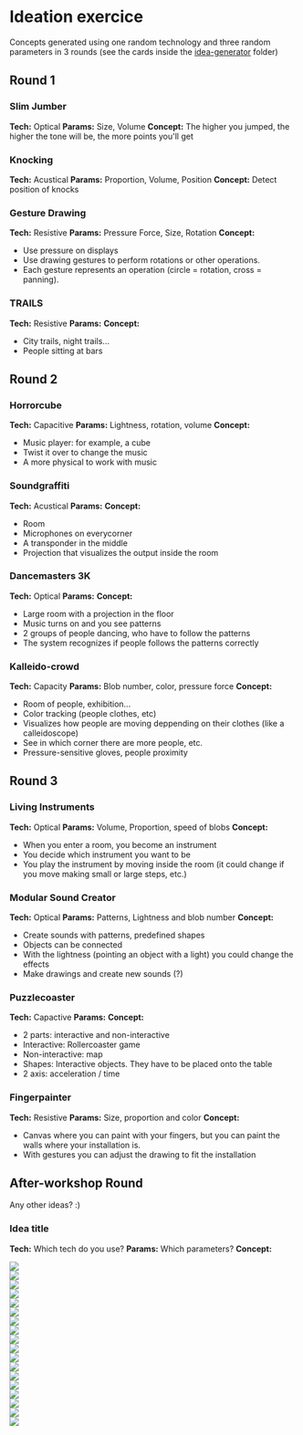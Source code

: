 Ideation exercice
=================

Concepts generated using one random technology and three random parameters in 3 rounds (see the cards inside the [idea-generator](/idea-generator) folder)

## Round 1

### Slim Jumber
__Tech:__ Optical
__Params:__ Size, Volume
__Concept:__ The higher you jumped, the higher the tone will be, the more points you'll get

### Knocking
__Tech:__ Acustical
__Params:__ Proportion, Volume, Position
__Concept:__ Detect position of knocks

### Gesture Drawing
__Tech:__ Resistive
__Params:__ Pressure Force, Size, Rotation
__Concept:__ 
- Use pressure on displays
- Use drawing gestures to perform rotations or other operations. 
- Each gesture represents an operation (circle = rotation, cross = panning).

### TRAILS
__Tech:__ Resistive
__Params:__ 
__Concept:__ 
- City trails, night trails...
- People sitting at bars

## Round 2

### Horrorcube
__Tech:__ Capacitive
__Params:__ Lightness, rotation, volume
__Concept:__ 
- Music player: for example, a cube
- Twist it over to change the music
- A more physical to work with music

### Soundgraffiti
__Tech:__ Acustical
__Params:__ 
__Concept:__
- Room
- Microphones on everycorner
- A transponder in the middle
- Projection that visualizes the output inside the room 

### Dancemasters 3K
__Tech:__ Optical
__Params:__ 
__Concept:__
- Large room with a projection in the floor
- Music turns on and you see patterns
- 2 groups of people dancing, who have to follow the patterns
- The system recognizes if people follows the patterns correctly

### Kalleido-crowd
__Tech:__ Capacity
__Params:__ Blob number, color, pressure force
__Concept:__
- Room of people, exhibition...
- Color tracking (people clothes, etc)
- Visualizes how people are moving deppending on their clothes (like a calleidoscope)
- See in which corner there are more people, etc.
- Pressure-sensitive gloves, people proximity

## Round 3

### Living Instruments
__Tech:__ Optical
__Params:__ Volume, Proportion, speed of blobs
__Concept:__
- When you enter a room, you become an instrument
- You decide which instrument you want to be
- You play the instrument by moving inside the room (it could change if you move making small or large steps, etc.)

### Modular Sound Creator
__Tech:__ Optical
__Params:__ Patterns, Lightness and blob number
__Concept:__
- Create sounds with patterns, predefined shapes
- Objects can be connected
- With the lightness (pointing an object with a light) you could change the effects
- Make drawings and create new sounds (?)

### Puzzlecoaster
__Tech:__ Capactive
__Params:__ 
__Concept:__
- 2 parts: interactive and non-interactive
- Interactive: Rollercoaster game
- Non-interactive: map
- Shapes: Interactive objects. They have to be placed onto the table
- 2 axis: acceleration / time

### Fingerpainter
__Tech:__ Resistive
__Params:__ Size, proportion and color
__Concept:__
- Canvas where you can paint with your fingers, but you can paint the walls where your installation is.
- With gestures you can adjust the drawing to fit the installation

## After-workshop Round

Any other ideas? :)

### Idea title
__Tech:__ Which tech do you use?
__Params:__ Which parameters?
__Concept:__

![](images/2014-10-06-14.02.36.jpg)  
![](images/2014-10-06-14.02.46.jpg)  
![](images/2014-10-06-14.05.24.jpg)  
![](images/2014-10-06-14.05.29.jpg)  
![](images/2014-10-06-14.06.34.jpg)  
![](images/2014-10-06-14.09.53.jpg)  
![](images/2014-10-06-14.09.55.jpg)  
![](images/2014-10-06-14.14.24.jpg)  
![](images/2014-10-06-14.17.48.jpg)  
![](images/2014-10-06-14.31.55.jpg)  
![](images/2014-10-06-14.35.22.jpg)  
![](images/2014-10-06-14.39.03.jpg)  
![](images/2014-10-06-14.43.41.jpg)  
![](images/2014-10-06-15.19.08.jpg)  
![](images/2014-10-06-15.19.12.jpg)  
![](images/2014-10-06-15.24.29.jpg)  
![](images/2014-10-06-15.28.47.jpg)  
![](images/2014-10-06-15.31.19.jpg)  